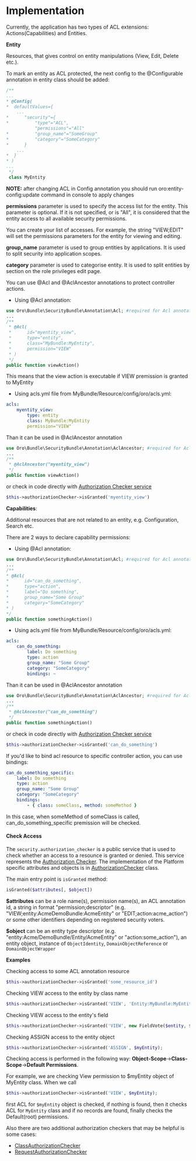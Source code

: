 Implementation
========

Currently, the application has two types of ACL extensions: Actions(Capabilities) and Entities.

**Entity**

Resources, that gives control on entity manipulations (View, Edit, Delete etc.).

To mark an entity as ACL protected, the next config to the @Configurable annotation in entity class should be added:

``` php
/**
...
* @Config(
*  defaultValues={
    ...
*      "security"={
*          "type"="ACL",
           "permissions"="All"
*          "group_name"="SomeGroup"
*          "category"="SomeCategory"
*      }
    ...
*  }
* )
...
 */
 class MyEntity
```
**NOTE:** after changing ACL in Config annotation you should run oro:entity-config:update command in console to apply changes

**permissions** parameter is used to specify the access list for the entity. This parameter is optional.
If it is not specified, or is "All", it is considered that the entity access to all available security permissions.

You can create your list of accesses. For example, the string "VIEW;EDIT" will set the permissions parameters for the entity for viewing and editing.

**group_name** parameter is used to group entities by applications. It is used to split security into application scopes. 

**category** parameter is used to categorise entity. It is used to split entities by section on the role privileges edit page.

You can use @Acl and @AclAncestor annotations to protect controller actions.

 - Using @Acl annotation:

``` php
use Oro\Bundle\SecurityBundle\Annotation\Acl; #required for Acl annotation
...
/**
 * @Acl(
 *      id="myentity_view",
 *      type="entity",
 *      class="MyBundle:MyEntity",
 *      permission="VIEW"
 * )
 */
public function viewAction()
```
This means that the view action is executable if VIEW premission is granted to MyEntity

 - Using acls.yml file from MyBundle/Resource/config/oro/acls.yml:

``` yml
acls:
    myentity_view:
        type: entity
        class: MyBundle:MyEntity
        permission="VIEW"
```
Than it can be used in @AclAncestor annotation
``` php
use Oro\Bundle\SecurityBundle\Annotation\AclAncestor; #required for AclAncestor annotation
...
/**
 * @AclAncestor("myentity_view")
 */
public function viewAction()
```

or check in code directly with [Authorization Checker service](#checkAccess)

``` php
$this->authorizationChecker->isGranted('myentity_view')
```

 **Capabilities**:

Additional resources that are not related to an entity, e.g. Configuration, Search etc.

There are 2 ways to declare capability permissions:

 - Using @Acl annotation:

``` php
use Oro\Bundle\SecurityBundle\Annotation\Acl; #required for Acl annotation
...
/**
* @Acl(
*      id="can_do_something",
*      type="action",
*      label="Do something",
*      group_name="Some Group"
*      category="SomeCategory"
* )
*/
public function somethingAction()
```

 - Using acls.yml file from MyBundle/Resource/config/oro/acls.yml:

``` yml
acls:
    can_do_something:
        label: Do something
        type: action
        group_name: "Some Group"
        category: "SomeCategory"
        bindings: ~
```

Than it can be used in @AclAncestor annotation
``` php
use Oro\Bundle\SecurityBundle\Annotation\AclAncestor; #required for AclAncestor annotation
...
/**
 * @AclAncestor("can_do_something")
 */
public function somethingAction()
```

or check in code directly with [Authorization Checker service](#checkAccess)

``` php
$this->authorizationChecker->isGranted('can_do_something')
```

If you'd like to bind acl resource to specific controller action, you can use bindings:

``` yml
can_do_something_specific:
    label: Do something
    type: action
    group_name: "Some Group"
    category: "SomeCategory"
    bindings:
        - { class: someClass, method: someMethod }
```

In this case, when someMethod of someClass is called, can_do_something_specific premission will be checked.

#### Check Access

The `security.authorization_checker` is a public service that is used to check whether an access to a resounce is granted or denied. This service represents the [Authorization Checker](https://symfony.com/doc/current/components/security/authorization.html#authorization-checker). The implementation of the Platform specific attributes and objects is in [AuthorizationChecker](../../Authorization/AuthorizationChecker.php) class.

The main entry point is `isGranted` method:

``` php
isGranted($attributes[, $object])
```

**$attributes** can be a role name(s), permission name(s), an ACL annotation id, a string in format "permission;descriptor" (e.g. "VIEW;entity:AcmeDemoBundle:AcmeEntity" or "EDIT;action:acme_action") or some other identifiers depending on registered security voters.

**$object** can be an entity type descriptor (e.g. "entity:Acme/DemoBundle/Entity/AcmeEntity" or  "action:some_action"), an entity object, instance of `ObjectIdentity`, `DomainObjectReference` or `DomainObjectWrapper`

**Examples**

Checking access to some ACL annotation resource

``` php
$this->authorizationChecker->isGranted('some_resource_id')
```
Checking VIEW access to the entity by class name

``` php
$this->authorizationChecker->isGranted('VIEW', 'Entity:MyBundle:MyEntity' );
```

Checking VIEW access to the entity's field

``` php
$this->authorizationChecker->isGranted('VIEW', new FieldVote($entity, $fieldName) );
```

Checking ASSIGN access to the entity object

``` php
$this->authorizationChecker->isGranted('ASSIGN', $myEntity);
```

Checking access is performed in the following way: **Object-Scope**->**Class-Scope**->**Default Permissions**.

For example, we are checking View permission to $myEntity object of MyEntity class. When we call

``` php
$this->authorizationChecker->isGranted('VIEW', $myEntity);
```
first ACL for `$myEntity` object is checked, if nothing is found, then it checks ACL for `MyEntity` class and if no records are found, finally checks the Default(root) permissions.

Also there are two additional authorization checkers that may be helpful is some cases:

- [ClassAuthorizationChecker](../../Authorization/ClassAuthorizationChecker.php)
- [RequestAuthorizationChecker](../../Authorization/RequestAuthorizationChecker.php)

